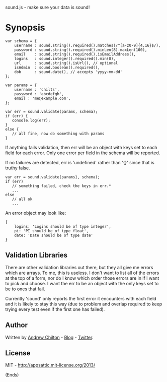 sound.js - make sure your data is sound!

# Synopsis #

```
var schema = {
    username : sound.string().required().matches(/^[a-z0-9]{4,16}$/),
    password : sound.string().required().minLen(8).maxLen(100),
    email    : sound.string().required().isEmailAddress(),
    logins   : sound.integer().required().min(0),
    url      : sound.string().isUrl(), // optional
    isAdmin  : sound.boolean().required(),
    dob      : sound.date(), // accepts 'yyyy-mm-dd'
};

var params = {
    username : 'chilts',
    password : 'abcdefgh',
    email : 'me@example.com',
};

var err = sound.validate(params, schema);
if (err) {
   console.log(err);
}
else {
   // all fine, now do something with params
}
```

If anything fails validation, then err will be an object with keys set to each field for each error. Only one error per
field in the schema will be reported.

If no failures are detected, err is 'undefined' rather than '{}' since that is truthy false.

```
var err = sound.validate(params1, schema);
if (err)
   // something failed, check the keys in err.*
   ...
else
   // all ok
   ...
```

An error object may look like:

```
{
    logins: 'Logins should be of type integer',
    pi: 'PI should be of type float',
    date: 'Date should be of type date'
}
```

## Validation Libraries ##

There are other validation libraries out there, but they all give me errors which are arrays. To me, this is useless. I
don't want to list all of the errors at the top of a form, nor do I know which order those errors are in if I want to
pick and choose. I want the err to be an object with the only keys set to be to ones that fail.

Currently 'sound' only reports the first error it encounters with each field and it is likely to stay this way (due to
problem and overlap required to keep trying every test even if the first one has failed).

## Author ##

Written by [Andrew Chilton](http://chilts.org/) - [Blog](http://chilts.org/blog/) -
[Twitter](https://twitter.com/andychilton).

## License ##

MIT - http://appsattic.mit-license.org/2013/

(Ends)
